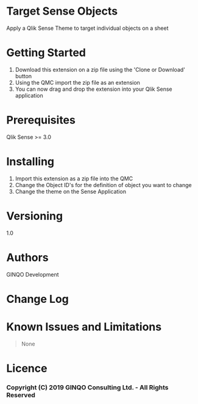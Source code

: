 # Target Sense Objects
Apply a Qlik Sense Theme to target individual objects on a sheet

# Getting Started
1. Download this extension on a zip file using the 'Clone or Download' button
2. Using the QMC import the zip file as an extension
3. You can now drag and drop the extension into your Qlik Sense application

# Prerequisites
Qlik Sense >= 3.0

# Installing
1. Import this extension as a zip file into the QMC
2. Change the Object ID's for the definition of object you want to change
3. Change the theme on the Sense Application

# Versioning
1.0

# Authors
GINQO Development

# Change Log

# Known Issues and Limitations
> None

# Licence

### Copyright (C) 2019 GINQO Consulting Ltd. - All Rights Reserved
